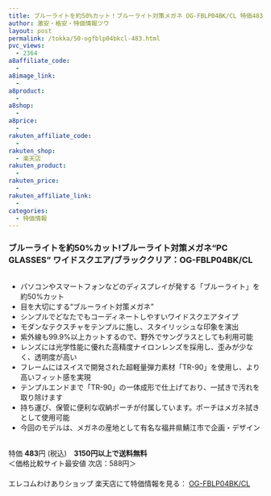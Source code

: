 ```yaml
---
title: ブルーライトを約50%カット！ブルーライト対策メガネ OG-FBLP04BK/CL 特価483円！
author: 激安・格安・特価情報ツウ
layout: post
permalink: /tokka/50-ogfblp04bkcl-483.html
pvc_views:
  - 2364
a8affiliate_code:
  - 
a8image_link:
  - 
a8product:
  - 
a8shop:
  - 
a8price:
  - 
rakuten_affiliate_code:
  - 
rakuten_shop:
  - 楽天店
rakuten_product:
  - 
rakuten_price:
  - 
rakuten_affiliate_link:
  - 
categories:
  - 特価情報
---
```

### ブルーライトを約50%カット!ブルーライト対策メガネ“PC GLASSES” ワイドスクエア/ブラッククリア：OG-FBLP04BK/CL

<div class="img-bg2 img_L">
  <a href="http://hb.afl.rakuten.co.jp/hgc/04914ba7.10ed122b.04914ba8.092f1a7b/?pc=http%3a%2f%2fitem.rakuten.co.jp%2fwakeari%2f4953103982611%2f%3fscid%3daf_link_img&m=http%3a%2f%2fm.rakuten.co.jp%2fwakeari%2fi%2f10014668%2f" target="_blank"><img src="http://hbb.afl.rakuten.co.jp/hgb/?pc=http%3a%2f%2fthumbnail.image.rakuten.co.jp%2f%400_mall%2fwakeari%2fcabinet%2f200_4%2fog-fblp04bkcl_02.jpg%3f_ex%3d300x300&m=http%3a%2f%2fthumbnail.image.rakuten.co.jp%2f%400_mall%2fwakeari%2fcabinet%2f200_4%2fog-fblp04bkcl_02.jpg" border="0" title="" alt="" /></a>
</div>

<!--more-->

  * パソコンやスマートフォンなどのディスプレイが発する「ブルーライト」を約50%カット
  * 目を大切にする“ブルーライト対策メガネ&#8221;
  * シンプルでどなたでもコーディネートしやすいワイドスクエアタイプ
  * モダンなテクスチャをテンプルに施し、スタイリッシュな印象を演出
  * 紫外線も99.9%以上カットするので、野外でサングラスとしても利用可能
  * レンズには光学性能に優れた高精度ナイロンレンズを採用し、歪みが少なく、透明度が高い
  * フレームにはスイスで開発された超軽量弾力素材「TR-90」を使用し、より高いフィット感を実現
  * テンプルエンドまで「TR-90」の一体成形で仕上げており、一拭きで汚れを取り除けます
  * 持ち運び、保管に便利な収納ポーチが付属しています。ポーチはメガネ拭きとして使用可能
  * 今回のモデルは、メガネの産地として有名な福井県鯖江市で企画・デザイン

<br clear="all" />特価 <span class="tokka-price"><strong>483</strong></span>円 (税込)　**3150円以上で送料無料**  
＜価格比較サイト最安値 次店：588円＞  
　　  
エレコムわけありショップ 楽天店にて特価情報を見る： <a href="http://hb.afl.rakuten.co.jp/hgc/04914ba7.10ed122b.04914ba8.092f1a7b/?pc=http%3a%2f%2fitem.rakuten.co.jp%2fwakeari%2f4953103982611%2f%3fscid%3daf_link_img&m=http%3a%2f%2fm.rakuten.co.jp%2fwakeari%2fi%2f10014668%2f" target="_blank"><span class="fs150p">OG-FBLP04BK/CL</span></a>